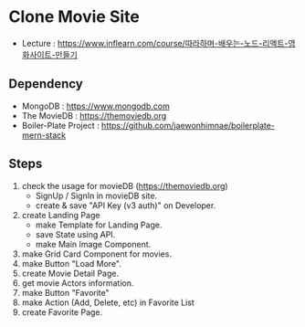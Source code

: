# Clone Movie Site
* Lecture : https://www.inflearn.com/course/따라하며-배우는-노드-리액트-영화사이트-만들기
            
## Dependency
* MongoDB : https://www.mongodb.com
* The MovieDB : https://themoviedb.org
* Boiler-Plate Project : https://github.com/jaewonhimnae/boilerplate-mern-stack

## Steps
1. check the usage for movieDB (https://themoviedb.org)
    - SignUp / SignIn in movieDB site.
    - create & save "API Key (v3 auth)" on Developer.
2. create Landing Page
    - make Template for Landing Page.
    - save State using API.
    - make Main Image Component.
3. make Grid Card Component for movies.
4. make Button "Load More".
5. create Movie Detail Page.
6. get movie Actors information.
7. make Button "Favorite"
8. make Action (Add, Delete, etc) in Favorite List
9. create Favorite Page.
